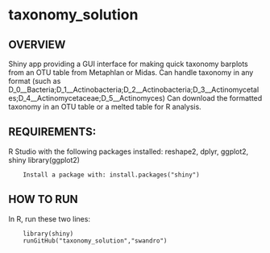 # taxonomy_solution

## OVERVIEW
Shiny app providing a GUI interface for making quick taxonomy barplots from an OTU table from Metaphlan or Midas.
Can handle taxonomy in any format (such as D_0__Bacteria;D_1__Actinobacteria;D_2__Actinobacteria;D_3__Actinomycetales;D_4__Actinomycetaceae;D_5__Actinomyces)
Can download the formatted taxonomy in an OTU table or a melted table for R analysis.

## REQUIREMENTS:
R Studio with the following packages installed: reshape2, dplyr, ggplot2, shiny
library(ggplot2)
```
	Install a package with: install.packages("shiny")
```

## HOW TO RUN
In R, run these two lines:
```
	library(shiny)
	runGitHub("taxonomy_solution","swandro")
```
